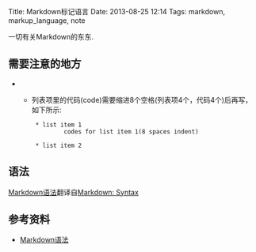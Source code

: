 Title: Markdown标记语言
Date: 2013-08-25 12:14
Tags: markdown, markup_language, note

一切有关Markdown的东东.

## 需要注意的地方

* * 列表项里的代码(code)需要缩进8个空格(列表项4个，代码4个)后再写，如下所示:

	     * list item 1
	             codes for list item 1(8 spaces indent)

	     * list item 2     

## 语法

[Markdown语法](http://www.ituring.com.cn/article/775)翻译自[Markdown: Syntax](http://daringfireball.net/projects/markdown/syntax)

## 参考资料

*  [Markdown语法](http://www.ituring.com.cn/article/775)

